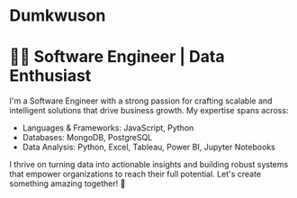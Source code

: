 # Dumkwuson


# 👨‍💻 Software Engineer | Data Enthusiast

I'm a Software Engineer with a strong passion for crafting scalable and intelligent solutions that drive business growth. My expertise spans across:

* Languages & Frameworks: JavaScript, Python
* Databases: MongoDB, PostgreSQL
* Data Analysis: Python, Excel, Tableau, Power BI, Jupyter Notebooks

I thrive on turning data into actionable insights and building robust systems that empower organizations to reach their full potential. Let's create something amazing together! 🚀